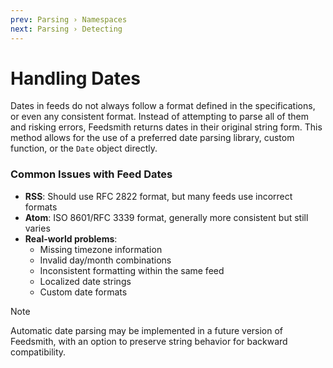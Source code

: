 ```yaml
---
prev: Parsing › Namespaces
next: Parsing › Detecting
---
```


# Handling Dates

Dates in feeds do not always follow a format defined in the specifications, or even any consistent format. Instead of attempting to parse all of them and risking errors, Feedsmith returns dates in their original string form. This method allows for the use of a preferred date parsing library, custom function, or the `Date` object directly.

### Common Issues with Feed Dates

- **RSS**: Should use RFC 2822 format, but many feeds use incorrect formats
- **Atom**: ISO 8601/RFC 3339 format, generally more consistent but still varies
- **Real-world problems**:
  - Missing timezone information
  - Invalid day/month combinations
  - Inconsistent formatting within the same feed
  - Localized date strings
  - Custom date formats

> [!NOTE]
> Automatic date parsing may be implemented in a future version of Feedsmith, with an option to preserve string behavior for backward compatibility.
